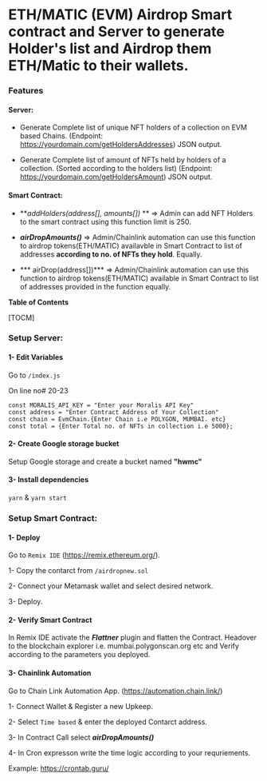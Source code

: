 # ETH/MATIC (EVM) Airdrop Smart contract and Server to generate Holder's list and Airdrop them ETH/Matic to their wallets.

### Features

#### Server:
- Generate Complete list of unique NFT holders of a collection on EVM based Chains.
(Endpoint: https://yourdomain.com/getHoldersAddresses) JSON output.

- Generate Complete list of amount of NFTs held by holders of a collection. (Sorted according to the holders list)
(Endpoint: https://yourdomain.com/getHoldersAmount) JSON output.

#### Smart Contract:
- ***addHolders(address[], amounts[])* ** => Admin can add NFT Holders to the smart contract using this function limit is 250.

-  ***airDropAmounts()*** => Admin/Chainlink automation can use this function to airdrop tokens(ETH/MATIC) availavble in Smart Contract to list of addresses **according to no. of NFTs they hold**. Equally.

- *** airDrop(address[])*** => Admin/Chainlink automation can use this function to airdrop tokens(ETH/MATIC) available in Smart Contract to list of addresses provided in the function equally.



**Table of Contents**

[TOCM]

### Setup Server:

#### 1- Edit Variables
Go to `/index.js`

On line no# 20-23

    const MORALIS_API_KEY = "Enter your Moralis API Key"
    const address = "Enter Contract Address of Your Collection"
    const chain = EvmChain.{Enter Chain i.e POLYGON, MUMBAI. etc}
    const total = {Enter Total no. of NFTs in collection i.e 5000};

#### 2- Create Google storage bucket
Setup Google storage and create a bucket named **"hwmc"**

#### 3- Install dependencies
`yarn` & `yarn start`


### Setup Smart Contract:

#### 1- Deploy
Go to `Remix IDE` (https://remix.ethereum.org/).

1- Copy the contarct from `/airdropnew.sol`

2- Connect your Metamask wallet and select desired network.

3- Deploy.

#### 2- Verify Smart Contract

In Remix IDE activate the ***Flattner*** plugin and flatten the Contract.
Headover to the blockchain explorer i.e. mumbai.polygonscan.org etc 
and Verify according to the parameters you deployed.

#### 3- Chainlink Automation

Go to Chain Link Automation App. (https://automation.chain.link/)

1- Connect Wallet & Register a new Upkeep.

2- Select `Time based` & enter the deployed Contarct address.

3- In Contract Call select ***airDropAmounts()***

4- In Cron expresson write the time logic according to your requriements.

Example: https://crontab.guru/

